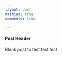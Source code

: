 ```yaml
---
layout: post  
mathjax: true  
comments: true  

---
```


#### Post Header

Blank post to test test test